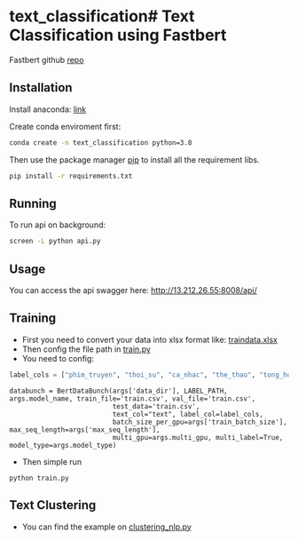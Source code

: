# text_classification# Text Classification using Fastbert

Fastbert github [repo](https://github.com/utterworks/fast-bert) 
## Installation
Install anaconda: [link]( https://conda.io/projects/conda/en/latest/index.html
) 

Create conda enviroment first:
```bash
conda create -n text_classification python=3.8
```

Then use the package manager [pip](https://pip.pypa.io/en/stable/) to install all the requirement libs.
```bash
pip install -r requirements.txt
```

## Running

To run api on background:

```bash
screen -L python api.py
```

## Usage
You can access the api 
swagger here: http://13.212.26.55:8008/api/

## Training
 - First you need to convert your data into xlsx format like: [traindata.xlsx](/traindata.xlsx)
- Then config the file path in [train.py](/train.py)
- You need to config:
```python
label_cols = ["phim_truyen", "thoi_su", "ca_nhac", "the_thao", "tong_hop"]
```
```
databunch = BertDataBunch(args['data_dir'], LABEL_PATH, args.model_name, train_file='train.csv', val_file='train.csv',
                          test_data='train.csv',
                          text_col="text", label_col=label_cols,
                          batch_size_per_gpu=args['train_batch_size'], max_seq_length=args['max_seq_length'],
                          multi_gpu=args.multi_gpu, multi_label=True, model_type=args.model_type)
```
- Then simple run
```
python train.py
```

## Text Clustering 

- You can find the example on [clustering_nlp.py](/clustering_nlp.py)


